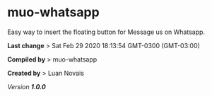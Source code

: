# muo-whatsapp

Easy way to insert the floating button for Message us on Whatsapp.

__Last change__ > Sat Feb 29 2020 18:13:54 GMT-0300 (GMT-03:00)

__Compiled by__ > muo-whatsapp

__Created by__ > Luan Novais

*Version __1.0.0__*
